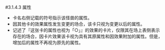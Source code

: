 #3.1.4.3        属性
* 卡名右侧记载的符号指示该怪兽的属性。
* 因其他卡的效果属性发生变更的场合，该卡只视为变更以后的属性。
* 记述了『这张卡的属性也视为「○」』的效果的卡片，仅限其在场上表侧表示存在的场合，因卡片效果该卡视为具有其原属性和因效果附加的属性。但是，增加后的属性不再视为原先的属性。
